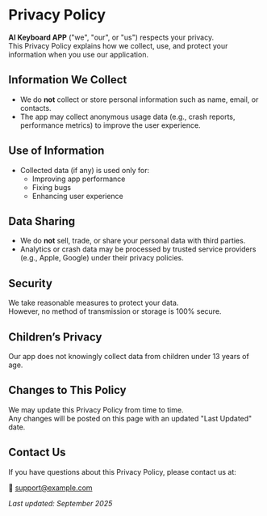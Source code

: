 # Privacy Policy

**AI Keyboard APP** ("we", "our", or "us") respects your privacy.  
This Privacy Policy explains how we collect, use, and protect your information when you use our application.

## Information We Collect
- We do **not** collect or store personal information such as name, email, or contacts.
- The app may collect anonymous usage data (e.g., crash reports, performance metrics) to improve the user experience.

## Use of Information
- Collected data (if any) is used only for:
  - Improving app performance
  - Fixing bugs
  - Enhancing user experience

## Data Sharing
- We do **not** sell, trade, or share your personal data with third parties.
- Analytics or crash data may be processed by trusted service providers (e.g., Apple, Google) under their privacy policies.

## Security
We take reasonable measures to protect your data.  
However, no method of transmission or storage is 100% secure.

## Children’s Privacy
Our app does not knowingly collect data from children under 13 years of age.

## Changes to This Policy
We may update this Privacy Policy from time to time.  
Any changes will be posted on this page with an updated "Last Updated" date.

## Contact Us
If you have questions about this Privacy Policy, please contact us at:

📧 support@example.com

_Last updated: September 2025_